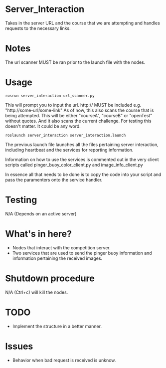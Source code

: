 Server_Interaction
==========

Takes in the server URL and the course that we are attempting and 
handles requests to the necessary links.

# Notes

The url scanner MUST be ran prior to the launch file with the nodes.

# Usage

    rosrun server_interaction url_scanner.py

This will prompt you to input the url. http:// MUST be included e.g.
"http://some-url/some-link"
As of now, this also scans the course that is being attempted. This will be either "courseA", "courseB" or "openTest" without quotes.
And it also scans the current challenge. For testing this doesn't matter. It could be any word.

    roslaunch server_interaction server_interaction.launch

The previous launch file launches all the files pertaining server interaction, including heartbeat and the services for reporting information.

Information on how to use the services is commented out in the very client scripts called pinger_buoy_color_client.py and image_info_client.py

In essence all that needs to be done is to copy the code into your script and pass the paramenters onto the service handler.

# Testing

N/A (Depends on an active server)

# What's in here?

- Nodes that interact with the competition server.
- Two services that are used to send the pinger buoy information and
  information pertaining the received images.

# Shutdown procedure

N/A (Ctrl+c) will kill the nodes.

# TODO

- Implement the structure in a better manner.

# Issues

- Behavior when bad request is received is unknow.
